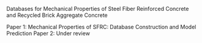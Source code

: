 Databases for Mechanical Properties of Steel Fiber Reinforced Concrete and Recycled Brick Aggregate Concrete

Paper 1: Mechanical Properties of SFRC: Database Construction and Model Prediction
Paper 2: Under review
